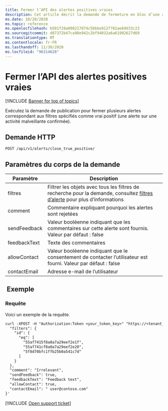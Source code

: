```yaml
---
title: Fermer l’API des alertes positives vraies
description: Cet article décrit la demande de fermeture en bloc d’une alerte en tant que vrai positif dans l’API des alertes de Cloud App Security.
ms.date: 10/20/2020
ms.topic: reference
ms.openlocfilehash: b501f28a098217074c5bbbe912f781ae69d33c23
ms.sourcegitcommit: d87372b47ca98e942c2bf94032a6a61902627d69
ms.translationtype: MT
ms.contentlocale: fr-FR
ms.lasthandoff: 11/30/2020
ms.locfileid: "96314628"
---
```

# <a name="close-true-positive---alerts-api"></a>Fermer l’API des alertes positives vraies

[!INCLUDE [Banner for top of topics](includes/banner.md)]

Exécutez la demande de publication pour fermer plusieurs alertes correspondant aux filtres spécifiés comme vrai positif (une alerte sur une activité malveillante confirmée).

## <a name="http-request"></a>Demande HTTP

```rest
POST /api/v1/alerts/close_true_positive/
```

## <a name="request-body-parameters"></a>Paramètres du corps de la demande

| Paramètre | Description |
| --- | --- |
| filtres | Filtrer les objets avec tous les filtres de recherche pour la demande, consultez [filtres d’alerte](api-alerts.md#filters) pour plus d’informations |
| comment | Commentaire expliquant pourquoi les alertes sont rejetées |
| sendFeedback | Valeur booléenne indiquant que les commentaires sur cette alerte sont fournis. Valeur par défaut : false |
| feedbackText | Texte des commentaires |
| allowContact | Valeur booléenne indiquant que le consentement de contacter l’utilisateur est fourni. Valeur par défaut : false |
| contactEmail | Adresse e-mail de l’utilisateur |

## <a name="example"></a> Exemple

### <a name="request"></a>Requête

Voici un exemple de la requête.

```rest
curl -XPOST -H "Authorization:Token <your_token_key>" "https://<tenant_id>.<tenant_region>.contoso.com/api/v1/alerts/close_true_positive" -d '{
  "filters": {
    "id": {
      "eq": [
        "55af7415f8a0a7a29eef2e1f",
        "55af741cf8a0a7a29eef2e20",
        "5f8d70bfc1ffb25b0a541c7d"
      ]
    }
  },
  "comment": "Irrelevant",
  "sendFeedback": true,
  "feedbackText": "Feedback text",
  "allowContact": true,
  "contactEmail": " user@contoso.com"
}'
```

[!INCLUDE [Open support ticket](includes/support.md)]
